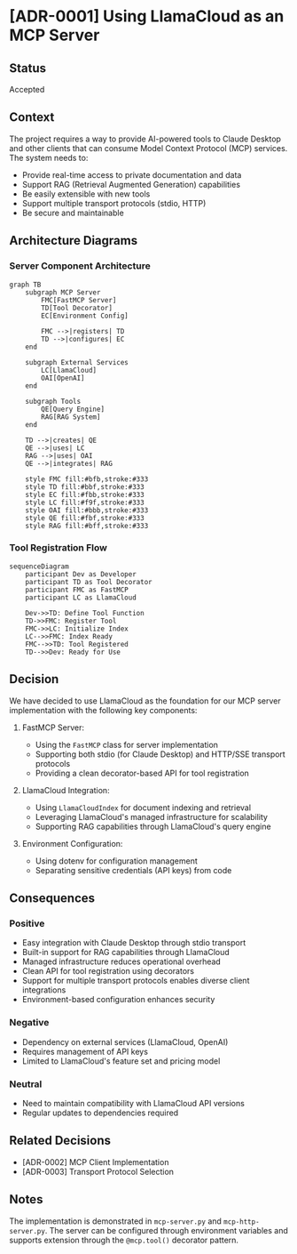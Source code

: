 # [ADR-0001] Using LlamaCloud as an MCP Server

## Status

Accepted

## Context

The project requires a way to provide AI-powered tools to Claude Desktop and other clients that can consume Model Context Protocol (MCP) services. The system needs to:
- Provide real-time access to private documentation and data
- Support RAG (Retrieval Augmented Generation) capabilities
- Be easily extensible with new tools
- Support multiple transport protocols (stdio, HTTP)
- Be secure and maintainable

## Architecture Diagrams

### Server Component Architecture

```mermaid
graph TB
    subgraph MCP Server
        FMC[FastMCP Server]
        TD[Tool Decorator]
        EC[Environment Config]
        
        FMC -->|registers| TD
        TD -->|configures| EC
    end
    
    subgraph External Services
        LC[LlamaCloud]
        OAI[OpenAI]
    end
    
    subgraph Tools
        QE[Query Engine]
        RAG[RAG System]
    end
    
    TD -->|creates| QE
    QE -->|uses| LC
    RAG -->|uses| OAI
    QE -->|integrates| RAG
    
    style FMC fill:#bfb,stroke:#333
    style TD fill:#bbf,stroke:#333
    style EC fill:#fbb,stroke:#333
    style LC fill:#f9f,stroke:#333
    style OAI fill:#bbb,stroke:#333
    style QE fill:#fbf,stroke:#333
    style RAG fill:#bff,stroke:#333
```

### Tool Registration Flow

```mermaid
sequenceDiagram
    participant Dev as Developer
    participant TD as Tool Decorator
    participant FMC as FastMCP
    participant LC as LlamaCloud
    
    Dev->>TD: Define Tool Function
    TD->>FMC: Register Tool
    FMC->>LC: Initialize Index
    LC-->>FMC: Index Ready
    FMC-->>TD: Tool Registered
    TD-->>Dev: Ready for Use
```

## Decision

We have decided to use LlamaCloud as the foundation for our MCP server implementation with the following key components:

1. FastMCP Server:
   - Using the `FastMCP` class for server implementation
   - Supporting both stdio (for Claude Desktop) and HTTP/SSE transport protocols
   - Providing a clean decorator-based API for tool registration

2. LlamaCloud Integration:
   - Using `LlamaCloudIndex` for document indexing and retrieval
   - Leveraging LlamaCloud's managed infrastructure for scalability
   - Supporting RAG capabilities through LlamaCloud's query engine

3. Environment Configuration:
   - Using dotenv for configuration management
   - Separating sensitive credentials (API keys) from code

## Consequences

### Positive

- Easy integration with Claude Desktop through stdio transport
- Built-in support for RAG capabilities through LlamaCloud
- Managed infrastructure reduces operational overhead
- Clean API for tool registration using decorators
- Support for multiple transport protocols enables diverse client integrations
- Environment-based configuration enhances security

### Negative

- Dependency on external services (LlamaCloud, OpenAI)
- Requires management of API keys
- Limited to LlamaCloud's feature set and pricing model

### Neutral

- Need to maintain compatibility with LlamaCloud API versions
- Regular updates to dependencies required

## Related Decisions

- [ADR-0002] MCP Client Implementation
- [ADR-0003] Transport Protocol Selection

## Notes

The implementation is demonstrated in `mcp-server.py` and `mcp-http-server.py`. The server can be configured through environment variables and supports extension through the `@mcp.tool()` decorator pattern. 